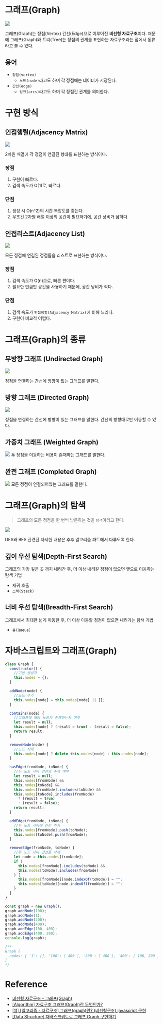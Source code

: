 # 그래프(Graph)

![](https://velog.velcdn.com/images/igun0423/post/d812a609-8a35-45f1-9ffe-9d7f2edb67e9/image.png)

그래프(Graph)는 정점(Vertex) 간선(Edge)으로 이루어진 **비선형 자료구조**이다.
때문에 그래프(Graph)와 트리(Tree)는 정점의 관계를 표현하는 자료구조라는 점에서 동류라고 볼 수 있다.

## 용어

- `정점(vertex)`
  - `노드(node)`라고도 하며 각 정점에는 데이터가 저장된다.
- `간선(edge)`
  - `링크(arcs)`라고도 하며 각 정점간 관계를 의미한다.

# 구현 방식

## 인접행렬(Adjacency Matrix)

![](https://velog.velcdn.com/images/igun0423/post/7f3edd82-afe8-42c5-8d68-9dc881d3c274/image.png)

2차원 배열에 각 정점이 연결된 형태를 표현하는 방식이다.

### 장점

1. 구현이 빠르다.
2. 검색 속도가 O(1)로, 빠르다.

### 단점

1. 생성 시 O(n^2)의 시간 복잡도를 갖는다.
2. 무조건 2차원 배열 이상의 공간이 필요하기에, 공간 낭비가 심하다.

## 인접리스트(Adjacency List)

![](https://velog.velcdn.com/images/igun0423/post/d73629be-8b5d-4233-82e8-16367602ef3a/image.png)

모든 정점에 연결된 정점들을 리스트로 표현하는 방식이다.

### 장점

1. 검색 속도가 O(n)으로, 빠른 편이다.
2. 필요한 만큼만 공간을 사용하기 때문에, 공간 낭비가 적다.

### 단점

1. 검색 속도가 `인접행렬(Adjacency Matrix)`에 비해 느리다.
2. 구현이 비교적 어렵다.

# 그래프(Graph)의 종류

## 무방향 그래프 (Undirected Graph)

![](https://velog.velcdn.com/images/igun0423/post/954ab6ef-bf08-4bd8-b853-7addc05c0555/image.png)

정점을 연결하는 간선에 방향이 없는 그래프를 말한다.

## 방향 그래프 (Directed Graph)

![](https://velog.velcdn.com/images/igun0423/post/52811c82-43bb-427e-a488-101b4c684262/image.png)

정점을 연결하는 간선에 방향이 있는 그래프를 말한다.
간선의 방향대로만 이동할 수 있다.

## 가중치 그래프 (Weighted Graph)

![](https://velog.velcdn.com/images/igun0423/post/be924a8e-ff2f-4f14-b142-4e3acc3999f7/image.png)
두 정점을 이동하는 비용이 존재하는 그래프를 말한다.

## 완전 그래프 (Completed Graph)

![](https://velog.velcdn.com/images/igun0423/post/52513804-b5c4-4fd4-9e8a-9e7b44af55a7/image.png)
모든 정점이 연결되어있는 그래프를 말한다.

# 그래프(Graph)의 탐색

> 그래프의 모든 정점을 한 번씩 방문하는 것을 `탐색`이라고 한다.

![](https://velog.velcdn.com/images/igun0423/post/9ec35b35-a98e-4bdb-bb95-2774f5bc2061/image.gif)

DFS와 BFS 관련된 자세한 내용은 추후 알고리즘 파트에서 다루도록 한다.

## 깊이 우선 탐색(Depth-First Search)

그래프의 가장 깊은 곳 까지 내려간 후, 더 이상 내려갈 정점이 없으면 옆으로 이동하는 탐색 기법

- 재귀 호출
- `스택(Stack)`

## 너비 우선 탐색(Breadth-First Search)

그래프에서 최대한 넓게 이동한 후, 더 이상 이동할 정점이 없으면 내려가는 탐색 기법

- `큐(Queue)`

# 자바스크립트와 그래프(Graph)

```javascript
class Graph {
  constructor() {
    //기본 생성자
    this.nodes = {};
  }

  addNode(node) {
    //노드 추가
    this.nodes[node] = this.nodes[node] || [];
  }

  contains(node) {
    //그래프에 해당 노드가 존재하는지 여부
    let result = null;
    this.nodes[node] ? (result = true) : (result = false);
    return result;
  }

  removeNode(node) {
    //노드 삭제
    this.nodes[node] ? delete this.nodes[node] : this.nodes[node];
  }

  hasEdge(fromNode, toNode) {
    //두 노드 사이 간선의 존재 여부
    let result = null;
    this.nodes[fromNode] &&
    this.nodes[toNode] &&
    this.nodes[fromNode].includes(toNode) &&
    this.nodes[toNode].includes(fromNode)
      ? (result = true)
      : (result = false);
    return result;
  }

  addEdge(fromNode, toNode) {
    //두 노드 사이에 간선 추가
    this.nodes[fromNode].push(toNode);
    this.nodes[toNode].push(fromNode);
  }

  removeEdge(fromNode, toNode) {
    //두 노드 사이 간선을 삭제
    let node = this.nodes[fromNode];
    if (
      this.nodes[fromNode].includes(toNode) &&
      this.nodes[toNode].includes(fromNode)
    ) {
      this.nodes[fromNode][node.indexOf(toNode)] = "";
      this.nodes[toNode][node.indexOf(fromNode)] = "";
    }
  }
}

const graph = new Graph();
graph.addNode(100);
graph.addNode(1);
graph.addNode(200);
graph.addNode(400);
graph.addEdge(100, 400);
graph.addEdge(400, 200);
console.log(graph);

/**
Graph {
  nodes: { '1': [], '100': [ 400 ], '200': [ 400 ], '400': [ 100, 200 ] }     
}
*/
```

# Reference

- [비선형 자료구조 - 그래프(Graph)](https://velog.io/@codenmh0822/%EB%B9%84%EC%84%A0%ED%98%95-%EC%9E%90%EB%A3%8C%EA%B5%AC%EC%A1%B0-%EA%B7%B8%EB%9E%98%ED%94%84Graph)
- [[Algorithm] 자료구조 그래프(Graph)란 무엇인가?](https://coding-factory.tistory.com/610)
- [[11] [알고리즘 - 자료구조] 그래프(graph)란? (비선형구조) javascript 구현](https://developerjun2.tistory.com/148)
- [[Data Structure] 자바스크립트로 그래프 Graph 구현하기](https://velog.io/@nomadhash/Data-Structure-%EC%9E%90%EB%B0%94%EC%8A%A4%ED%81%AC%EB%A6%BD%ED%8A%B8%EB%A1%9C-%EA%B7%B8%EB%9E%98%ED%94%84-Graph-%EA%B5%AC%ED%98%84%ED%95%98%EA%B8%B0#graph%F0%9F%A4%B7%E2%99%82%EF%B8%8F)
